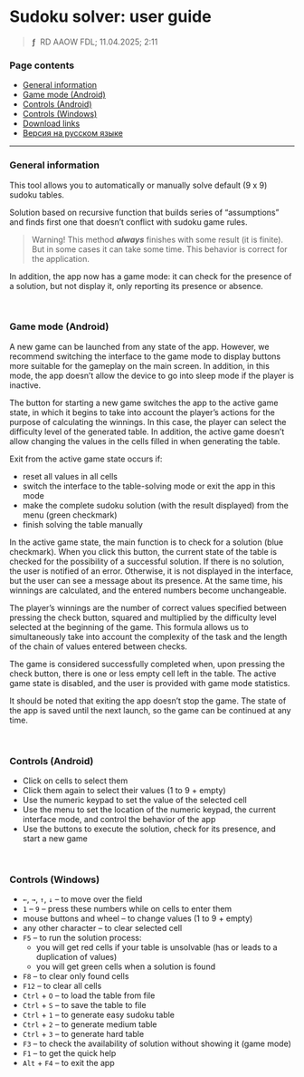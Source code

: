 # Sudoku solver: user guide
> **ƒ** &nbsp;RD AAOW FDL; 11.04.2025; 2:11



### Page contents

- [General information](#general-information)
- [Game mode (Android)](#game-mode-android)
- [Controls (Android)](#controls-android)
- [Controls (Windows)](#controls-windows)
- [Download links](https://adslbarxatov.github.io/DPArray#sudoku-solver)
- [Версия на русском языке](https://adslbarxatov.github.io/SudokuSolver/ru)

---

### General information

This tool allows you to automatically or manually solve default (9 x 9)
sudoku tables.

Solution based on recursive function that builds series of “assumptions”
and finds first one that doesn’t conflict with sudoku game rules.

> Warning! This method ***always*** finishes with some result (it is finite).
> But in some cases it can take some time. This behavior is correct
> for the application.

In addition, the app now has a game mode: it can check for the presence
of a solution, but not display it, only reporting its presence or absence.

&nbsp;



### Game mode (Android)

A new game can be launched from any state of the app. However, we recommend
switching the interface to the game mode to display buttons more suitable
for the gameplay on the main screen. In addition, in this mode, the app doesn’t
allow the device to go into sleep mode if the player is inactive.

The button for starting a new game switches the app to the active game state,
in which it begins to take into account the player’s actions for the purpose
of calculating the winnings. In this case, the player can select the difficulty
level of the generated table. In addition, the active game doesn’t allow changing
the values in the cells filled in when generating the table.

Exit from the active game state occurs if:
- reset all values in all cells
- switch the interface to the table-solving mode or exit the app in this mode
- make the complete sudoku solution (with the result displayed) from the menu (green checkmark)
- finish solving the table manually

In the active game state, the main function is to check for a solution (blue checkmark).
When you click this button, the current state of the table is checked for the possibility
of a successful solution. If there is no solution, the user is notified of an error.
Otherwise, it is not displayed in the interface, but the user can see a message about
its presence. At the same time, his winnings are calculated, and the entered numbers
become unchangeable.

The player’s winnings are the number of correct values specified between pressing the check
button, squared and multiplied by the difficulty level selected at the beginning of the game.
This formula allows us to simultaneously take into account the complexity of the task
and the length of the chain of values entered between checks.

The game is considered successfully completed when, upon pressing the check button,
there is one or less empty cell left in the table. The active game state is disabled,
and the user is provided with game mode statistics.

It should be noted that exiting the app doesn’t stop the game. The state of the app
is saved until the next launch, so the game can be continued at any time.

&nbsp;



### Controls (Android)

- Click on cells to select them
- Click them again to select their values (1 to 9 + empty)
- Use the numeric keypad to set the value of the selected cell
- Use the menu to set the location of the numeric keypad, the current interface mode, and control the behavior of the app
- Use the buttons to execute the solution, check for its presence, and start a new game

&nbsp;



### Controls (Windows)

- `←`, `→`, `↑`, `↓` – to move over the field
- `1` – `9` – press these numbers while on cells to enter them
- mouse buttons and wheel – to change values (1 to 9 + empty)
- any other character – to clear selected cell
- `F5` – to run the solution process:
    - you will get red cells if your table is unsolvable (has or leads to a duplication of values)
    - you will get green cells when a solution is found
- `F8` – to clear only found cells
- `F12` – to clear all cells
- `Ctrl` + `O` – to load the table from file
- `Ctrl` + `S` – to save the table to file
- `Ctrl` + `1` – to generate easy sudoku table
- `Ctrl` + `2` – to generate medium table
- `Ctrl` + `3` – to generate hard table
- `F3` – to check the availability of solution without showing it (game mode)
- `F1` – to get the quick help
- `Alt` + `F4` – to exit the app
